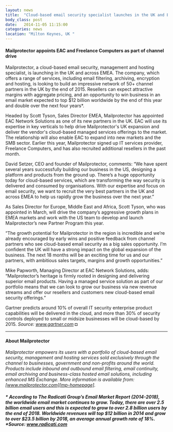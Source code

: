 ```yaml
---
layout: news
title:  "Cloud-based email security specialist launches in the UK and EMEA with plans to recruit 50 new partners in the next 18 months"
body_class: post
date:   2014-11-05 11:15:00
categories: news
location: "Milton Keynes, UK "
---
```

               
#### Mailprotector appoints EAC and Freelance Computers as part of channel drive

Mailprotector, a cloud-based email security, management and hosting specialist, is launching in the UK and across EMEA.  The company, which offers a range of services, including email filtering, archiving, encryption and hosting, is looking to build an impressive network of 50+ channel partners in the UK by the end of 2015.  Resellers can expect attractive margins with aggregate pricing, and an opportunity to win business in an email market expected to top $12 billion worldwide by the end of this year and double over the next four years*.

Headed by Scott Tyson, Sales Director EMEA, Mailprotector has appointed EAC Network Solutions as one of its new partners in the UK.  EAC will use its expertise in key verticals to help drive Mailprotector's UK expansion and deliver the vendor's cloud-based managed services offerings to the market.  The relationship will also enable EAC to expand into new markets and the SMB sector.  Earlier this year, Mailprotector signed up IT services provider, Freelance Computers, and has also recruited additional resellers in the past month.

David Setzer, CEO and founder of Mailprotector, comments: “We have spent several years successfully building our business in the US, designing a platform and products from the ground up.  There’s a huge opportunity today for cloud-based services, which are transforming the way security is delivered and consumed by organisations.  With our expertise and focus on email security, we want to recruit the very best partners in the UK and across EMEA to help us rapidly grow the business over the next year.”

As Sales Director for Europe, Middle East and Africa, Scott Tyson, who was appointed in March, will drive the company’s aggressive growth plans in EMEA markets and work with the US team to develop and launch Mailprotector’s new Partner Program this year.  

“The growth potential for Mailprotector in the region is incredible and we’re already encouraged by early wins and positive feedback from channel partners who see cloud-based email security as a big sales opportunity.  I’m confident the UK will have a strong impact on the global expansion of the business. The next 18 months will be an exciting time for us and our partners, with ambitious sales targets, margins and growth opportunities.” 

Mike Papworth, Managing Director at EAC Network Solutions, adds: “Mailprotector’s heritage is firmly rooted in designing and delivering superior email products.  Having a managed service solution as part of our portfolio means that we can look to grow our business via new revenue streams and offer our resellers and customers new cloud-based email security offerings.”

Gartner predicts around 10% of overall IT security enterprise product capabilities will be delivered in the cloud, and more than 30% of security controls deployed to small or midsize businesses will be cloud-based by 2015. *Source: <a href="http://www.gartner.com/newsroom/id/2828722" target="_blank">www.gartner.com</a>*  &#9688;

***

#### About Mailprotector
*Mailprotector empowers its users with a portfolio of cloud-based email security, management and hosting services sold exclusively through the channel to businesses, government and non-profits around the world. Products include inbound and outbound email filtering, email continuity, email archiving and business-class hosted email solutions, including enhanced MS Exchange.  More information is available from:  [www.mailprotector.com][mp-homepage].*

<h5><i> * According to The Radicati Group’s Email Market Report (2014-2018), the worldwide email market continues to grow. Today, there are over 2.5 billion email users and this is expected to grow to over 2.8 billion users by the end of 2018.  Worldwide revenues will top $12 billion in 2014 and grow to over $23.5 billion by 2018, an average annual growth rate of 18%. *Source: <a href="http://www.radicati.com/wp/wp-content/uploads/2014/01/Email_Market_2014-2018_Executive_Summary.pdf" target="_blank">www.radicati.com</a></i></h5>


[mp-homepage]: http://www.mailprotector.co.uk


